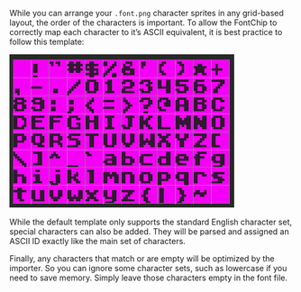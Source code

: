 While you can arrange your `.font.png` character sprites in any grid-based layout, the order of the characters is important. To allow the FontChip to correctly map each character to it’s ASCII equivalent, it is best practice to follow this template:

![image alt text](images/FontTemplate_image_0.png)

While the default template only supports the standard English character set, special characters can also be added. They will be parsed and assigned an ASCII ID exactly like the main set of characters.

Finally, any characters that match or are empty will be optimized by the importer. So you can ignore some character sets, such as lowercase if you need to save memory. Simply leave those characters empty in the font file.



